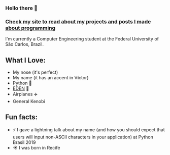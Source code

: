 ### Hello there 👋

<!--
**vccolombo/vccolombo** is a ✨ _special_ ✨ repository because its `README.md` (this file) appears on your GitHub profile.

Here are some ideas to get you started:

- 🔭 I’m currently working on ...
- 🌱 I’m currently learning ...
- 👯 I’m looking to collaborate on ...
- 🤔 I’m looking for help with ...
- 💬 Ask me about ...
- 📫 How to reach me: ...
- 😄 Pronouns: ...
- ⚡ Fun fact: ...
-->

### [Check my site to read about my projects and posts I made about programming](https://vccolombo.github.io)

I'm currently a Computer Engineering student at the Federal University of São Carlos, Brazil.

## What I Love:

- My nose (it's perfect)
- My name (it has an accent in V**í**ctor)
- Python :snake:
- [EDEN](https://open.spotify.com/artist/1t20wYnTiAT0Bs7H1hv9Wt) :musical_note:
- Airplanes :airplane:
- General Kenobi

## Fun facts:
- ⚡ I gave a lightning talk about my name (and how you should expect that users will input non-ASCII characters in your application) at Python Brasil 2019
- :sunny: I was born in Recife
